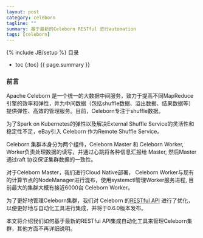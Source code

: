 ```yaml
---
layout: post
category: celeborn
tagline: ""
summary: 基于最新的Celeborn RESTful 进行automation
tags: [celeborn]
---
```

{% include JB/setup %}
目录

* toc
{:toc}
{{ page.summary }}

### 前言

Apache Celeborn 是一个统一的大数据中间服务，致力于提高不同MapReduce引擎的效率和弹性，并为中间数据（包括shuffle数据、溢出数据、结果数据等）提供弹性、高效的管理服务。目前，Celeborn专注于shuffle数据。

为了Spark on Kubernetes的弹性以及解决External Shuffle Service的灵活性和稳定性不足，eBay引入 Celeborn 作为Remote Shuffle Service。

Celeborn 集群本身分为两个组件，Celeborn Master 和 Celeborn Worker, Worker负责处理数据的读写，并通过心跳将各种信息汇报给 Master, 然后Master通过raft 协议保证集群数据的一致性。

对于Celeborn Master，我们进行Cloud Native部署， Celeborn Worker与现有的计算节点的NodeManager进行混布，使用systemctl管理Worker服务进程, 目前最大的集群大概有接近6000台 Celeborn Worker。

为了更好地管理Celeborn集群，我们对 Celeborn 的[RESTful API](https://celeborn.apache.org/docs/latest/restapi/) 进行了优化，以便更好地与自动化工具进行集成，并将于0.6.0版本发布。

本文将介绍我们如何基于最新的RESTful API集成自动化工具来管理Celeborn集群，其他方面不再详细说明。











